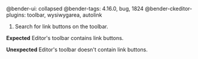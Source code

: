 @bender-ui: collapsed
@bender-tags: 4.16.0, bug, 1824
@bender-ckeditor-plugins: toolbar, wysiwygarea, autolink

1. Search for link buttons on the toolbar.

**Expected** Editor's toolbar contains link buttons.

**Unexpected** Editor's toolbar doesn't contain link buttons.
